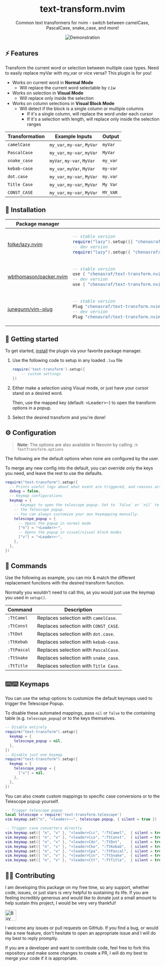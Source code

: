 <p align="center">
  <h1 align="center">text-transform.nvim</h2>
</p>

<p align="center">
   Common text transformers for nvim - switch between camelCase, PascalCase, snake_case, and more!
</p>

<div align="center">
  
![Demonstration](https://github.com/chenasraf/text-transform.nvim/assets/167217/e73f0e27-d72d-4aa6-bfa7-6f691aba9713)
  
</div>

## ⚡️ Features

Transform the current word or selection between multiple case types. Need to easily replace myVar
with my_var or vice versa? This plugin is for you!

- Works on current word in **Normal Mode**
  - Will replace the current word selectable by <kbd>ciw</kbd>
- Works on selection in **Visual Mode**
  - Will replace only inside the selection
- Works on column selections in **Visual Block Mode**
  - Will detect if the block is a single column or multiple columns
    - If it's a single column, will replace the word under each cursor
    - If it's a selection with length, will replace only inside the selection ranges

| Transformation | Example Inputs              | Output   |
| -------------- | --------------------------- | -------- |
| `camelCase`    | `my_var`, `my-var`, `MyVar` | `myVar`  |
| `PascalCase`   | `my_var`, `my-var`, `myVar` | `MyVar`  |
| `snake_case`   | `myVar`, `my-var`, `MyVar`  | `my_var` |
| `kebab-case`   | `my_var`, `myVar`, `MyVar`  | `my-var` |
| `dot.case`     | `my_var`, `my-var`, `MyVar` | `my.var` |
| `Title Case`   | `my_var`, `my-var`, `MyVar` | `My Var` |
| `CONST_CASE`   | `my_var`, `my-var`, `MyVar` | `MY_VAR` |

## 🔽 Installation

<div align="center">
<table>
<thead>
<tr>
<th>Package manager</th>
<th>Snippet</th>
</tr>
</thead>
<tbody>
<tr>
<td>

[folke/lazy.nvim](https://github.com/folke/lazy.nvim)

</td>
<td>

```lua
-- stable version
require("lazy").setup({{ "chenasraf/text-transform.nvim", version = "*" }})
-- dev version
require("lazy").setup({ "chenasraf/text-transform.nvim", branch = "develop" })
```

</td>
</tr>
<tr>
<td>

[wbthomason/packer.nvim](https://github.com/wbthomason/packer.nvim)

</td>
<td>

```lua
-- stable version
use { "chenasraf/text-transform.nvim", tag = "*" }
-- dev version
use { "chenasraf/text-transform.nvim", branch = "develop" }
```

</td>
</tr>
<tr>
<td>

[junegunn/vim-plug](https://github.com/junegunn/vim-plug)

</td>
<td>

```lua
-- stable version
Plug "chenasraf/text-transform.nvim", { "tag": "*" }
-- dev version
Plug "chenasraf/text-transform.nvim", { "branch": "develop" }
```

</td>
</tr>

</tbody>
</table>
</div>

## 🚀 Getting started

To get started, [install](#-installation) the plugin via your favorite package manager.

1. Use the following code to setup in any loaded `.lua` file

   ```lua
   require('text-transform').setup({
       -- custom settings
   })
   ```

1. Either make a selection using Visual mode, or just have your cursor stand on a desired word.

   Then, use the mapped key (default: <kbd>&lt;Leader&gt;~</kbd>) to open the transform options in a
   popup.

1. Select the desired transform and you're done!

## ⚙️ Configuration

> **Note**: The options are also available in Neovim by calling `:h TextTransform.options`

The following are the default options when none are configured by the user.

To merge any new config into the default, you can override only the keys you need, and leave the
rest to use the defaults.

```lua
require("text-transform").setup({
  -- Prints useful logs about what event are triggered, and reasons actions are executed.
  debug = false,
  -- Keymap configurations
  keymap = {
    -- Keymaps to open the telescope popup. Set to `false` or `nil` to disable keymapping for
    -- the Telescope popup.
    -- You can always customize your own keymapping manually.
    telescope_popup = {
      -- Opens the popup in normal mode
      ["n"] = "<Leader>~",
      -- Opens the popup in visual/visual block modes
      ["v"] = "<Leader>~",
    },
  },
})
```

## 📝 Commands

Use the following as example, you can mix &amp; match the different replacement functions with the
desired transform function.

Normally you wouldn't need to call this, as you would just use the keymap you used in `setup()`.

| Command     | Description                           |
| ----------- | ------------------------------------- |
| `:TtCamel`  | Replaces selection with `camelCase`.  |
| `:TtConst`  | Replaces selection with `CONST_CASE`. |
| `:TtDot`    | Replaces selection with `dot.case`.   |
| `:TtKebab`  | Replaces selection with `kebab-case`. |
| `:TtPascal` | Replaces selection with `PascalCase`. |
| `:TtSnake`  | Replaces selection with `snake_case`. |
| `:TtTitle`  | Replaces selection with `Title Case`. |

## ⌨️⌨️ Keymaps

You can use the setup options to customize the default keymaps used to trigger the Telescope Popup.

To disable these automated mappings, pass `nil` or `false` to the containing table (e.g.
`telescope_popup`) or to the keys themselves.

```lua
-- Disable entirely
require("text-transform").setup({
  keymap = {
    telescope_popup = nil,
  },
})
-- Disable just one keymap
require("text-transform").setup({
  keymap = {
    telescope_popup = {
      ["v"] = nil,
    },
  },
})
```

You can also create custom mappings to specific case conversions or to the Telescope popup yourself.

```lua
-- Trigger telescope popup
local telescope = require('text-transform.telescope')
vim.keymap.set("n", "<leader>~~", telescope.popup, { silent = true })

-- Trigger case converters directly
vim.keymap.set({ "n", "v" }, "<leader>Ccc", ":TtCamel",  { silent = true })
vim.keymap.set({ "n", "v" }, "<leader>Cco", ":TtConst",  { silent = true })
vim.keymap.set({ "n", "v" }, "<leader>Cdo", ":TtDot",    { silent = true })
vim.keymap.set({ "n", "v" }, "<leader>Cke", ":TtKebab",  { silent = true })
vim.keymap.set({ "n", "v" }, "<leader>Cpa", ":TtPascal", { silent = true })
vim.keymap.set({ "n", "v" }, "<leader>Csn", ":TtSnake",  { silent = true })
vim.keymap.set({ "n", "v" }, "<leader>Ctt", ":TtTitle",  { silent = true })
```

## 💁🏻 Contributing

I am developing this package on my free time, so any support, whether code, issues, or just stars is
very helpful to sustaining its life. If you are feeling incredibly generous and would like to donate
just a small amount to help sustain this project, I would be very very thankful!

<a href='https://ko-fi.com/casraf' target='_blank'>
  <img height='36' style='border:0px;height:36px;'
    src='https://cdn.ko-fi.com/cdn/kofi1.png?v=3'
    alt='Buy Me a Coffee at ko-fi.com' />
</a>

I welcome any issues or pull requests on GitHub. If you find a bug, or would like a new feature,
don't hesitate to open an appropriate issue and I will do my best to reply promptly.

If you are a developer and want to contribute code, feel free to fork this repository and make some
changes to create a PR, I will do my best to merge your code if it is appropriate.
